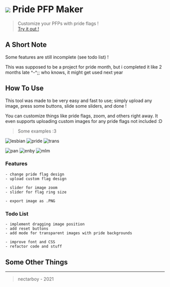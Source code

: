 # <img src='https://github.com/nectarboy/pride-pfp-maker/blob/main/src/assets/logo_32.png?raw=true'> Pride PFP Maker
>Customize your PFPs with pride flags !<br>
[Try it out !](https://nectarboy.github.io/pride-pfp-maker/)

## A Short Note
Some features are still incomplete (see todo list) !

This was supposed to be a project for pride month,
but i completed it like 2 months late ^-^;; who knows, it might get used next year

## How To Use
This tool was made to be very easy and fast to use;
simply upload any image, press some buttons, slide some sliders, and done !

You can customize things like pride flags, zoom, and others right away.
It even supports uploading custom images for any pride flags not included :D

>Some examples :3

![lesbian](https://github.com/nectarboy/pride-pfp-maker/blob/main/examples/previews/0.png?raw=true)
![pride](https://github.com/nectarboy/pride-pfp-maker/blob/main/examples/previews/1.png?raw=true)
![trans](https://github.com/nectarboy/pride-pfp-maker/blob/main/examples/previews/2.png?raw=true)

![pan](https://github.com/nectarboy/pride-pfp-maker/blob/main/examples/previews/3.png?raw=true)
![enby](https://github.com/nectarboy/pride-pfp-maker/blob/main/examples/previews/4.png?raw=true)
![mlm](https://github.com/nectarboy/pride-pfp-maker/blob/main/examples/previews/5.png?raw=true)

### Features
```
- change pride flag design
- upload custom flag design

- slider for image zoom
- slider for flag ring size

- export image as .PNG
```

### Todo List
```
- implement dragging image position
- add reset buttons
- add mode for transparent images with pride backgrounds

- improve font and CSS
- refactor code and stuff
```

## Some Other Things

---

>nectarboy - 2021
